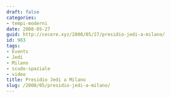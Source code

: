 ```yaml
---
draft: false
categories:
- tempi-moderni
date: 2008-05-27
guid: http://cecere.xyz/2008/05/27/presidio-jedi-a-milano/
id: 983
tags:
- Events
- Jedi
- Milano
- scudo-spaziale
- video
title: Presidio Jedi a Milano
slug: /2008/05/presidio-jedi-a-milano/
---
```


